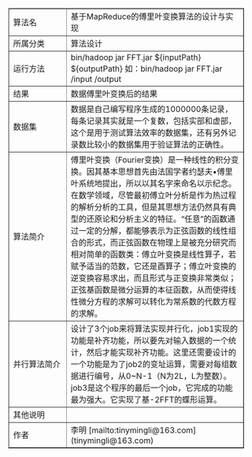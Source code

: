 
<table  border=1 style="align:center;valign：middle;width:95%">
 <tr >
  <td width="100px">算法名
  </td>
  <td>基于MapReduce的傅里叶变换算法的设计与实现
  </td>
 </tr>
 <tr>
  <td>所属分类
  </td>
  <td>算法设计
  </td>
 </tr>
 <tr>
  <td >运行方法
  </td>
  <td >
  bin/hadoop jar FFT.jar ${inputPath} ${outputPath}
如：bin/hadoop jar FFT.jar /input /output

  </td>
 </tr>
  <tr>
  <td >结果
  </td>
  <td >
数据傅里叶变换后的结果

  </td>
 </tr>
  <tr>
  <td >数据集
  </td>
  <td >
数据是自己编写程序生成的1000000条记录，每条记录其实就是一个复数，包括实部和虚部，这个是用于测试算法效率的数据集，还有另外记录数比较小的数据集用于验证算法的正确性。

  </td>
 </tr>
  <tr>
  <td >算法简介
  </td>
  <td >
傅里叶变换（Fourier变换）是一种线性的积分变换。因其基本思想首先由法国学者约瑟夫•傅里叶系统地提出，所以以其名字来命名以示纪念。在数学领域，尽管最初傅立叶分析是作为热过程的解析分析的工具，但是其思想方法仍然具有典型的还原论和分析主义的特征。“任意”的函数通过一定的分解，都能够表示为正弦函数的线性组合的形式，而正弦函数在物理上是被充分研究而相对简单的函数类：傅立叶变换是线性算子，若赋予适当的范数，它还是酉算子；傅立叶变换的逆变换容易求出，而且形式与正变换非常类似；正弦基函数是微分运算的本征函数，从而使得线性微分方程的求解可以转化为常系数的代数方程的求解。

  </td>
 </tr>
  <tr>
  <td >并行算法简介
  </td>
  <td >
设计了3个job来将算法实现并行化，job1实现的功能是补齐功能，所以要先对输入数据的一个统计，然后才能实现补齐功能。这里还需要设计的一个功能是为了job2的变址运算，需要对每组数据进行编号，从0~N-1（N为2L，L为整数）。job3是这个程序的最后一个job，它完成的功能最为强大。它实现了基-2FFT的蝶形运算。

  </td>
 </tr>
  <tr>
  <td >其他说明
  </td>
  <td >
 

  </td>
 </tr>
  <tr>
  <td >作者
  </td>
  <td >
李明 [mailto:tinymingli@163.com](tinymingli@163.com)

  </td>
 </tr>

</body>